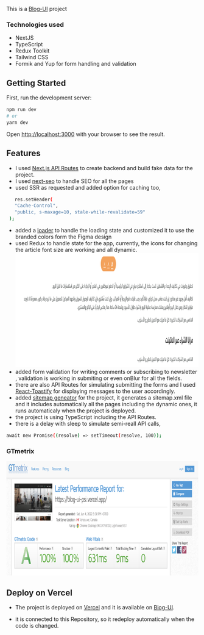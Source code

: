 This is a [Blog-UI](https://blog-ui-psi.vercel.app/) project

### Technologies used

- NextJS
- TypeScript
- Redux Toolkit
- Tailwind CSS
- Formik and Yup for form handling and validation

## Getting Started

First, run the development server:

```bash
npm run dev
# or
yarn dev
```

Open [http://localhost:3000](http://localhost:3000) with your browser to see the result.

## Features

- I used [Next.js API Routes](https://nextjs.org/docs/api-routes/introduction) to create backend and build fake data for the project.
- I used [next-seo](https://github.com/garmeeh/next-seo) to handle SEO for all the pages
- used SSR as requested and added option for caching too,

```bash
   res.setHeader(
   "Cache-Control",
   "public, s-maxage=10, stale-while-revalidate=59"
 );
```

- added a [loader](https://github.com/mhnpd/react-loader-spinner) to handle the loading state and customized it to use the branded colors form the Figma design
- used Redux to handle state for the app, currently, the icons for changing the article font size are working and all dynamic.
  <img src="./public/images/article_font.png" style="width:800px;height:300px;" >
- added form validation for writing comments or subscribing to newsletter ,
  validation is working in submiting or even onBlur for all the fields.
- there are also API Routes for simulating submitting the forms and I used [React-Toastify](https://www.npmjs.com/package/react-toastify) for displaying messages to the user accordingly.
- added [sitemap geneator](https://www.npmjs.com/package/next-sitemap) for the project, it generates a sitemap.xml file and it includes automatically all the pages including the dynamic ones, it runs automaticaly when the project is deployed.
- the project is using TypeScript including the API Routes.
- there is a delay with sleep to simulate semi-reall API calls,

```bash
await new Promise((resolve) => setTimeout(resolve, 100));
```

### GTmetrix

<img src="public/images/gtmetrix.png" style="width:800px;height:300px;" >

## Deploy on Vercel

- The project is deployed on [Vercel](https://vercel.com/) and it is available on [Blog-UI](<(https://blog-ui-psi.vercel.app/)>).

- it is connected to this Repository, so it redeploy automatically when the code is changed.
